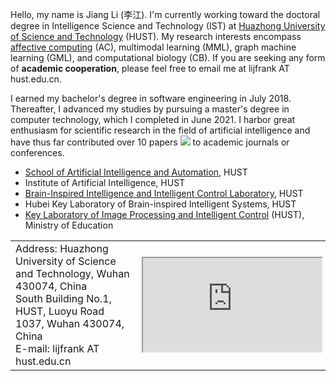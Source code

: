 
Hello, my name is Jiang Li (李江). I'm currently working toward the doctoral degree in Intelligence Science and Technology (IST) at <a href="http://english.hust.edu.cn" class="no-underline">Huazhong University of Science and Technology</a> (HUST). My research interests encompass <a href="https://www.media.mit.edu/groups/affective-computing/overview" class="no-underline">affective computing</a> (AC), multimodal learning (MML), graph machine learning (GML), and computational biology (CB). If you are seeking any form of **academic cooperation**, please feel free to email me at <a class="no-underline">lijfrank AT hust.edu.cn</a>.

I earned my bachelor's degree in software engineering in July 2018. Thereafter, I advanced my studies by pursuing a master's degree in computer technology, which I completed in June 2021. I harbor great enthusiasm for scientific research in the field of artificial intelligence and have thus far contributed over 10 papers <a href="https://scholar.google.com/citations?user=NesqTz8AAAAJ"><img src="https://img.shields.io/endpoint?logo=Google%20Scholar&url=https%3A%2F%2Fcdn.jsdelivr.net%2Fgh%2FLijfrank%2Flijfrank.github.io@google-scholar-stats%2Fgs_data_shieldsio.json&labelColor=f6f6f6&color=9cf&style=flat&label=Citations"></a> to academic journals or conferences.

- <a href="http://english.aia.hust.edu.cn" class="no-underline">School of Artificial Intelligence and Automation</a>, HUST
- Institute of Artificial Intelligence, HUST
- <a href="http://biic.aia.hust.edu.cn" class="no-underline">Brain-Inspired Intelligence and Intelligent Control Laboratory</a>, HUST
- Hubei Key Laboratory of Brain-inspired Intelligent Systems, HUST 
- <a href="http://ipic.hust.edu.cn" class="no-underline">Key Laboratory of Image Processing and Intelligent Control</a> (HUST), Ministry of Education

<table class="no-horizontal-lines" style="margin-left: auto; margin-right: auto;">
    <tr>
        <td style="width: 40%;">
            Address:
            Huazhong University of Science and Technology, Wuhan 430074, China <br>
            South Building No.1, HUST, Luoyu Road 1037, Wuhan 430074, China <br>  
            E-mail:
            <a class="no-underline">lijfrank AT hust.edu.cn</a>
        </td>
        <td>
            <iframe width="100%" src="https://www.openstreetmap.org/export/embed.html?bbox=114.40580%2C30.51349%2C114.41048%2C30.51016&amp;layer=mapnik"></iframe>
        </td>
    </tr>
</table>